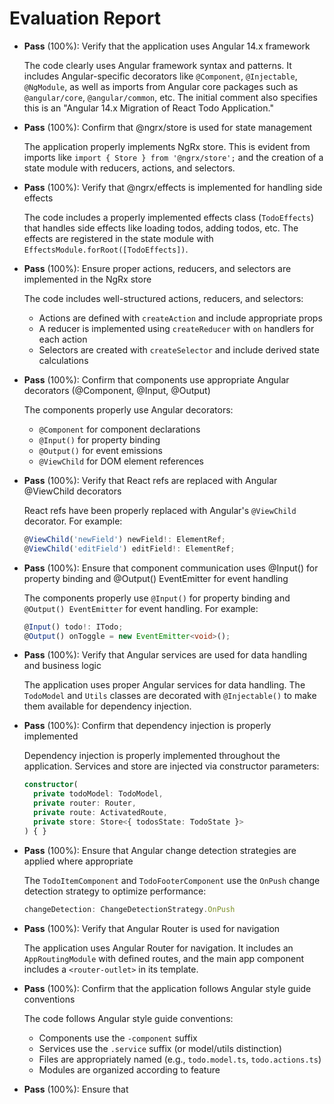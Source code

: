 # Evaluation Report

- **Pass** (100%): Verify that the application uses Angular 14.x framework
  
  The code clearly uses Angular framework syntax and patterns. It includes Angular-specific decorators like `@Component`, `@Injectable`, `@NgModule`, as well as imports from Angular core packages such as `@angular/core`, `@angular/common`, etc. The initial comment also specifies this is an "Angular 14.x Migration of React Todo Application."

- **Pass** (100%): Confirm that @ngrx/store is used for state management
  
  The application properly implements NgRx store. This is evident from imports like `import { Store } from '@ngrx/store';` and the creation of a state module with reducers, actions, and selectors.

- **Pass** (100%): Verify that @ngrx/effects is implemented for handling side effects
  
  The code includes a properly implemented effects class (`TodoEffects`) that handles side effects like loading todos, adding todos, etc. The effects are registered in the state module with `EffectsModule.forRoot([TodoEffects])`.

- **Pass** (100%): Ensure proper actions, reducers, and selectors are implemented in the NgRx store
  
  The code includes well-structured actions, reducers, and selectors:
  - Actions are defined with `createAction` and include appropriate props
  - A reducer is implemented using `createReducer` with `on` handlers for each action
  - Selectors are created with `createSelector` and include derived state calculations

- **Pass** (100%): Confirm that components use appropriate Angular decorators (@Component, @Input, @Output)
  
  The components properly use Angular decorators:
  - `@Component` for component declarations
  - `@Input()` for property binding
  - `@Output()` for event emissions
  - `@ViewChild` for DOM element references

- **Pass** (100%): Verify that React refs are replaced with Angular @ViewChild decorators
  
  React refs have been properly replaced with Angular's `@ViewChild` decorator. For example:
  ```typescript
  @ViewChild('newField') newField!: ElementRef;
  @ViewChild('editField') editField!: ElementRef;
  ```

- **Pass** (100%): Ensure that component communication uses @Input() for property binding and @Output() EventEmitter for event handling
  
  The components properly use `@Input()` for property binding and `@Output() EventEmitter` for event handling. For example:
  ```typescript
  @Input() todo!: ITodo;
  @Output() onToggle = new EventEmitter<void>();
  ```

- **Pass** (100%): Verify that Angular services are used for data handling and business logic
  
  The application uses proper Angular services for data handling. The `TodoModel` and `Utils` classes are decorated with `@Injectable()` to make them available for dependency injection.

- **Pass** (100%): Confirm that dependency injection is properly implemented
  
  Dependency injection is properly implemented throughout the application. Services and store are injected via constructor parameters:
  ```typescript
  constructor(
    private todoModel: TodoModel,
    private router: Router,
    private route: ActivatedRoute,
    private store: Store<{ todosState: TodoState }>
  ) { }
  ```

- **Pass** (100%): Ensure that Angular change detection strategies are applied where appropriate
  
  The `TodoItemComponent` and `TodoFooterComponent` use the `OnPush` change detection strategy to optimize performance:
  ```typescript
  changeDetection: ChangeDetectionStrategy.OnPush
  ```

- **Pass** (100%): Verify that Angular Router is used for navigation
  
  The application uses Angular Router for navigation. It includes an `AppRoutingModule` with defined routes, and the main app component includes a `<router-outlet>` in its template.

- **Pass** (100%): Confirm that the application follows Angular style guide conventions
  
  The code follows Angular style guide conventions:
  - Components use the `-component` suffix
  - Services use the `.service` suffix (or model/utils distinction)
  - Files are appropriately named (e.g., `todo.model.ts`, `todo.actions.ts`)
  - Modules are organized according to feature

- **Pass** (100%): Ensure that